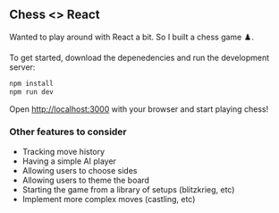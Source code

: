 
## Chess <> React

Wanted to play around with React a bit. So I built a chess game ♟️.

To get started, download the depenedencies and run the development server:

```bash
npm install
npm run dev
```

Open [http://localhost:3000](http://localhost:3000) with your browser and start playing chess!


### Other features to consider

- Tracking move history
- Having a simple AI player
- Allowing users to choose sides
- Allowing users to theme the board
- Starting the game from a library of setups (blitzkrieg, etc)
- Implement more complex moves (castling, etc)
